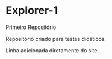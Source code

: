 # Explorer-1
 Primeiro Repositório 

Repositório criado para testes didáticos.

Linha adicionada diretamente do site. 
